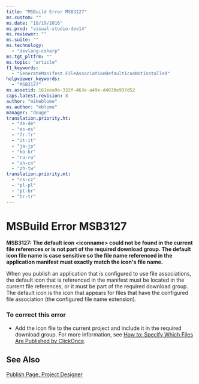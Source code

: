```yaml
---
title: "MSBuild Error MSB3127"
ms.custom: ""
ms.date: "10/19/2016"
ms.prod: "visual-studio-dev14"
ms.reviewer: ""
ms.suite: ""
ms.technology: 
  - "devlang-csharp"
ms.tgt_pltfrm: ""
ms.topic: "article"
f1_keywords: 
  - "GenerateManifest.FileAssociationDefaultIconNotInstalled"
helpviewer_keywords: 
  - "MSB3127"
ms.assetid: 161eea9a-332f-463e-a49e-d4030e937d52
caps.latest.revision: 8
author: "mikeblome"
ms.author: "mblome"
manager: "douge"
translation.priority.ht: 
  - "de-de"
  - "es-es"
  - "fr-fr"
  - "it-it"
  - "ja-jp"
  - "ko-kr"
  - "ru-ru"
  - "zh-cn"
  - "zh-tw"
translation.priority.mt: 
  - "cs-cz"
  - "pl-pl"
  - "pt-br"
  - "tr-tr"
---
```

# MSBuild Error MSB3127
**MSB3127: The default icon \<iconname> could not be found in the current file references or is not part of the required download group. The default icon file name is case sensitive so the file name referenced in the application manifest must exactly match the icon's file name.**  
  
 When you publish an application that is configured to use file associations, the default icon that is referenced in the manifest must be located in the current file references, or it must be part of the required download group. The default icon is the icon that appears for files that have the configured file association (the configured file name extension).  
  
### To correct this error  
  
-   Add the icon file to the current project and include it in the required download group. For more information, see [How to: Specify Which Files Are Published by ClickOnce](../deployment/how-to-specify-which-files-are-published-by-clickonce.md).  
  
## See Also  
 [Publish Page, Project Designer](../ide/reference/publish-page-project-designer.md)